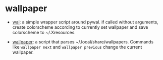 # wallpaper

* [wal](wal): a simple wrapper script around pywal. if called without
  arguments, create colorscheme according to currently set wallpaper and save
  colorscheme to ~/.Xresources

* [wallpaper](wallpaper): a script that parses ~/.local/share/wallpapers.
  Commands like `wallpaper next` and `wallpaper previous` change the current
  wallpaper.

